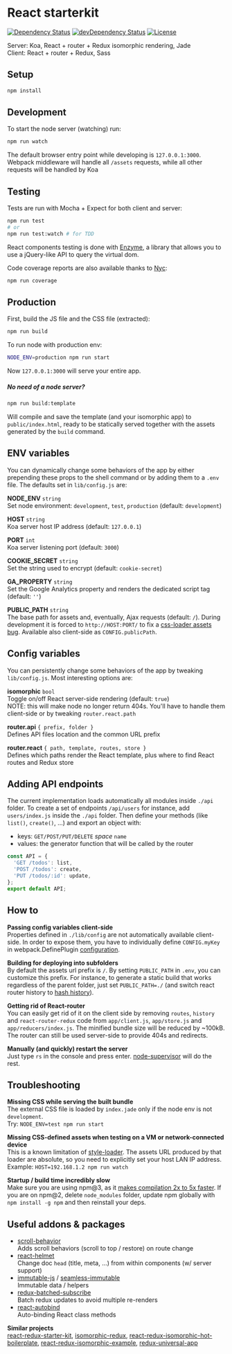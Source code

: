 # React starterkit


[![Dependency Status](https://david-dm.org/albertogasparin/react-starterkit.svg?style=flat-square)](https://david-dm.org/albertogasparin/react-starterkit)
[![devDependency Status](https://david-dm.org/albertogasparin/react-starterkit/dev-status.svg?style=flat-square)](https://david-dm.org/albertogasparin/react-starterkit#info=devDependencies)
[![License](http://img.shields.io/:license-mit-blue.svg)](http://albertogasparin.mit-license.org)

Server: Koa, React + router + Redux isomorphic rendering, Jade  
Client: React + router + Redux, Sass



## Setup

``` sh
npm install
```



## Development

To start the node server (watching) run:
``` sh
npm run watch
```
The default browser entry point while developing is `127.0.0.1:3000`. 
Webpack middleware will handle all `/assets` requests, while all other requests will be handled by Koa



## Testing

Tests are run with Mocha + Expect for both client and server:
``` sh
npm run test 
# or
npm run test:watch # for TDD
```
React components testing is done with [Enzyme](https://github.com/airbnb/enzyme/), a library that allows you to use a jQuery-like API to query the virtual dom.

Code coverage reports are also available thanks to [Nyc](https://github.com/bcoe/nyc):
``` sh
npm run coverage
```


## Production

First, build the JS file and the CSS file (extracted):
``` sh
npm run build
```

To run node with production env:
``` sh
NODE_ENV=production npm run start
```
Now `127.0.0.1:3000` will serve your entire app.

##### No need of a node server?

``` sh
npm run build:template
```
Will compile and save the template (and your isomorphic app) to `public/index.html`, ready to be statically served together with the assets generated by the `build` command. 



## ENV variables

You can dynamically change some behaviors of the app by either prepending these props to the shell command or by adding them to a `.env` file. The defaults set in `lib/config.js` are:

**NODE_ENV** `string`  
Set node environment: `development`, `test`, `production` (default: `development`)

**HOST** `string`  
Koa server host IP address (default: `127.0.0.1`)

**PORT** `int`  
Koa server listening port (default: `3000`)

**COOKIE_SECRET** `string`  
Set the string used to encrypt (default: `cookie-secret`)

**GA_PROPERTY** `string`  
Set the Google Analytics property and renders the dedicated script tag (default: `''`)

**PUBLIC_PATH** `string`  
The base path for assets and, eventually, Ajax requests (default: `/`). During development it is forced to `http://HOST:PORT/` to fix a [css-loader assets bug](https://github.com/webpack/css-loader/issues/29). Available also client-side as `CONFIG.publicPath`.



## Config variables

You can persistently change some behaviors of the app by tweaking `lib/config.js`. Most interesting options are:

**isomorphic** `bool`  
Toggle on/off React server-side rendering (default: `true`)  
NOTE: this will make node no longer return 404s. You'll have to handle them client-side or by tweaking `router.react.path` 

**router.api** `{ prefix, folder }`  
Defines API files location and the common URL prefix 

**router.react** `{ path, template, routes, store }`  
Defines which paths render the React template, plus where to find React routes and Redux store



## Adding API endpoints

The current implementation loads automatically all modules inside `./api` folder. 
To create a set of endpoints `/api/users` for instance, add `users/index.js` inside the `./api` folder. Then define your methods (like `list()`, `create()`, ...) and export an object with:  
  - keys: `GET/POST/PUT/DELETE` *space* `name`
  - values: the generator function that will be called by the router

``` js
const API = {
  'GET /todos': list,
  'POST /todos': create,
  'PUT /todos/:id': update,
};
export default API;
```



## How to

**Passing config variables client-side**  
Properties defined in `./lib/config` are not automatically available client-side. In order to expose them, you have to individually define `CONFIG.myKey` in webpack.DefinePlugin [configuration](https://github.com/albertogasparin/react-starterkit/blob/master/webpack.config.js#L159).

**Building for deploying into subfolders**  
By default the assets url prefix is `/`. By setting `PUBLIC_PATH` in `.env`, you can customize this prefix. For instance, to generate a static build that works regardless of the parent folder, just set `PUBLIC_PATH=./` (and switch react router history to [hash history](https://github.com/rackt/react-router/blob/master/docs/guides/basics/Histories.md)). 

**Getting rid of React-router**  
You can easily get rid of it on the client side by removing `routes`, `history` and `react-router-redux` code from `app/client.js`, `app/store.js` and `app/reducers/index.js`. The minified bundle size will be reduced by ~100kB. The router can still be used server-side to provide 404s and redirects.

**Manually (and quickly) restart the server**  
Just type `rs` in the console and press enter. [node-supervisor](https://github.com/petruisfan/node-supervisor) will do the rest.



## Troubleshooting

**Missing CSS while serving the built bundle**  
The external CSS file is loaded by `index.jade` only if the node env is not `development`.  
Try: `NODE_ENV=test npm run start`

**Missing CSS-defined assets when testing on a VM or network-connected device**  
This is a known limitation of [style-loader](https://github.com/webpack/style-loader/issues/55). The assets URL produced by that loader are absolute, so you need to explicitly set your host LAN IP address.  
Example: `HOST=192.168.1.2 npm run watch`

**Startup / build time incredibly slow**  
Make sure you are using npm@3, as it [makes compilation 2x to 5x faster](https://phabricator.babeljs.io/T3067). If you are on npm@2, delete `node_modules` folder, update npm globally with `npm install -g npm` and then reinstall your deps.



## Useful addons & packages

- [scroll-behavior](https://github.com/rackt/scroll-behavior)  
  Adds scroll behaviors (scroll to top / restore) on route change
- [react-helmet](https://github.com/nfl/react-helmet)  
  Change doc `head` (title, meta, ...) from within components (w/ server support)
- [immutable-js](https://github.com/facebook/immutable-js) / [seamless-immutable](https://github.com/rtfeldman/seamless-immutable)  
  Immutable data / helpers
- [redux-batched-subscribe](https://github.com/tappleby/redux-batched-subscribe)  
  Batch redux updates to avoid multiple re-renders
- [react-autobind](https://github.com/cassiozen/React-autobind)  
  Auto-binding React class methods  



**Similar projects**  
[react-redux-starter-kit](https://github.com/davezuko/react-redux-starter-kit), 
[isomorphic-redux](https://github.com/bananaoomarang/isomorphic-redux), 
[react-redux-isomorphic-hot-boilerplate](https://github.com/inxilpro/react-redux-isomorphic-hot-boilerplate), 
[react-redux-isomorphic-example](https://github.com/coodoo/react-redux-isomorphic-example), 
[redux-universal-app](https://github.com/eriknyk/redux-universal-app)

